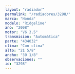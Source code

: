 ```yaml
---
layout: "radiador"
permalink: "/radiadores/3298/"
marca: "Honda"
modelo: "Ridgeline"
ano: "2008"
motor: "V6 3.5"
transmision: "Automática"
parte: "434032"
clima: "Con clima"
alto: "21 5/8"
ancho: "30 1/8"
observaciones: ""
id: "3298"
---
```


